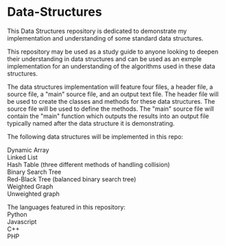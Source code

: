 # Data-Structures

This Data Structures repository is dedicated to demonstrate my implementation and understanding of some standard data structures. 

This repository may be used as a study guide to anyone looking to deepen their understanding in data structures and can be used as an exmple implementation for an understanding of the algorithms used in these data structures. 

The data structures implementation will feature four files, a header file, a source file, a "main" source file, and an output text file. The header file will be used to create the classes and methods for these data structures. The source file will be used to define the methods. The "main" source file will contain the "main" function which outputs the results into an output file typically named after the data structure it is demonstrating. 
  
The following data structures will be implemented in this repo:  

Dynamic Array  
Linked List  
Hash Table (three different methods of handling collision)  
Binary Search Tree  
Red-Black Tree (balanced binary search tree)  
Weighted Graph  
Unweighted graph  
  
The languages featured in this repository: <br>
Python  
Javascript  
C++  
PHP
